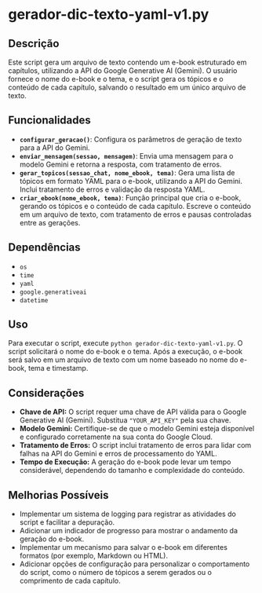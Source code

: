 # gerador-dic-texto-yaml-v1.py

## Descrição

Este script gera um arquivo de texto contendo um e-book estruturado em capítulos, utilizando a API do Google Generative AI (Gemini). O usuário fornece o nome do e-book e o tema, e o script gera os tópicos e o conteúdo de cada capítulo, salvando o resultado em um único arquivo de texto.

## Funcionalidades

- **`configurar_geracao()`**: Configura os parâmetros de geração de texto para a API do Gemini.
- **`enviar_mensagem(sessao, mensagem)`**: Envia uma mensagem para o modelo Gemini e retorna a resposta, com tratamento de erros.
- **`gerar_topicos(sessao_chat, nome_ebook, tema)`**: Gera uma lista de tópicos em formato YAML para o e-book, utilizando a API do Gemini.  Inclui tratamento de erros e validação da resposta YAML.
- **`criar_ebook(nome_ebook, tema)`**: Função principal que cria o e-book, gerando os tópicos e o conteúdo de cada capítulo.  Escreve o conteúdo em um arquivo de texto, com tratamento de erros e pausas controladas entre as gerações.

## Dependências

- `os`
- `time`
- `yaml`
- `google.generativeai`
- `datetime`

## Uso

Para executar o script, execute `python gerador-dic-texto-yaml-v1.py`. O script solicitará o nome do e-book e o tema.  Após a execução, o e-book será salvo em um arquivo de texto com um nome baseado no nome do e-book, tema e timestamp.

## Considerações

- **Chave de API:** O script requer uma chave de API válida para o Google Generative AI (Gemini). Substitua `"YOUR_API_KEY"` pela sua chave.
- **Modelo Gemini:** Certifique-se de que o modelo Gemini esteja disponível e configurado corretamente na sua conta do Google Cloud.
- **Tratamento de Erros:** O script inclui tratamento de erros para lidar com falhas na API do Gemini e erros de processamento do YAML.
- **Tempo de Execução:** A geração do e-book pode levar um tempo considerável, dependendo do tamanho e complexidade do conteúdo.

## Melhorias Possíveis

- Implementar um sistema de logging para registrar as atividades do script e facilitar a depuração.
- Adicionar um indicador de progresso para mostrar o andamento da geração do e-book.
- Implementar um mecanismo para salvar o e-book em diferentes formatos (por exemplo, Markdown ou HTML).
- Adicionar opções de configuração para personalizar o comportamento do script, como o número de tópicos a serem gerados ou o comprimento de cada capítulo.
